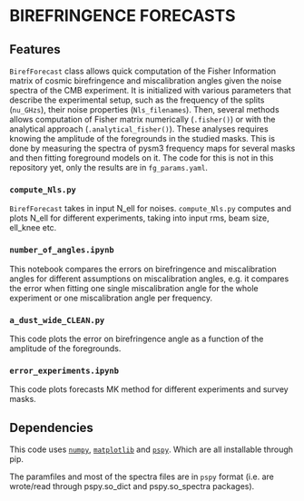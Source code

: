 # BIREFRINGENCE FORECASTS

## Features

`BirefForecast` class allows quick computation of the Fisher Information matrix of cosmic birefringence and miscalibration angles given the noise spectra of the CMB experiment.
It is initialized with various parameters that describe the experimental setup, such as the frequency of the splits (`nu_GHzs`), their noise properties (`Nls_filenames`).
Then, several methods allows computation of Fisher matrix numerically (`.fisher()`) or with the analytical approach (`.analytical_fisher()`).
These analyses requires knowing the amplitude of the foregrounds in the studied masks. This is done by measuring the spectra of pysm3 frequency maps for several masks and then fitting foreground models on it. The code for this is not in this repository yet, only the results are in `fg_params.yaml`.

### `compute_Nls.py`

`BirefForecast` takes in input N_ell for noises. `compute_Nls.py` computes and plots N_ell for different experiments, taking into input rms, beam size, ell_knee etc.

### `number_of_angles.ipynb`

This notebook compares the errors on birefringence and miscalibration angles for different assumptions on miscalibration angles, e.g. it compares the error when fitting one single miscalibration angle for the whole experiment or one miscalibration angle per frequency.

### `a_dust_wide_CLEAN.py`

This code plots the error on birefringence angle as a function of the amplitude of the foregrounds.

### `error_experiments.ipynb`

This code plots forecasts MK method for different experiments and survey masks.

## Dependencies

This code uses [`numpy`](https://numpy.org), [`matplotlib`](https://matplotlib.org) and [`pspy`](https://github.com/simonsobs/pspy). Which are all installable through pip.

The paramfiles and most of the spectra files are in `pspy` format (i.e. are wrote/read through pspy.so_dict and pspy.so_spectra packages).
